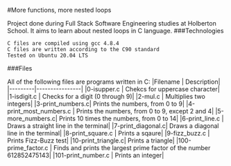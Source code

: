 #More functions, more nested loops

Project done during Full Stack Software Engineering studies at Holberton School. It aims to learn about nested loops in C language.
###Technologies

    C files are compiled using gcc 4.8.4
    C files are written according to the C90 standard
    Tested on Ubuntu 20.04 LTS

###Files

All of the following files are programs written in C:
|Filename |	Description|
|---------|----------------|
|0-isupper.c |	Chekcs for uppercase character|
|1-isdigit.c |	Checks for a digit (0 through 9)|
|2-mul.c |	Multiplies two integers|
|3-print_numbers.c| 	Prints the numbers, from 0 to 9|
|4-print_most_numbers.c |	Prints the numbers, from 0 to 9, except 2 and 4|
|5-more_numbers.c| 	Prints 10 times the numbers, from 0 to 14|
|6-print_line.c |	Draws a straight line in the terminal|
|7-print_diagonal.c| 	Draws a diagonal line in the terminal|
|8-print_square.c |	Prints a sqaure|
|9-fizz_buzz.c |	Prints Fizz-Buzz test|
|10-print_triangle.c| 	Prints a triangle|
|100-prime_factor.c |	Finds and prints the largest prime factor of the number 612852475143|
|101-print_number.c |	Prints an integer|
